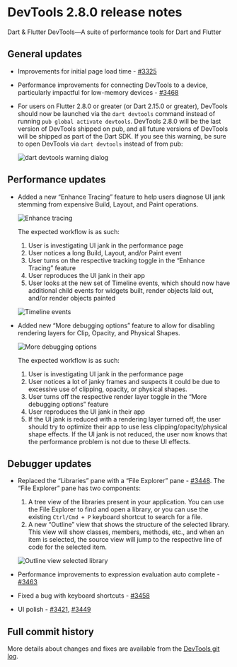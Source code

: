 # DevTools 2.8.0 release notes

Dart & Flutter DevTools&mdash;A suite of performance tools
for Dart and Flutter

## General updates

* Improvements for initial page load time -
  [#3325](https://github.com/flutter/devtools/pull/3325)
* Performance improvements for connecting DevTools to a device,
  particularly impactful for low-memory devices -
  [#3468](https://github.com/flutter/devtools/pull/3468)
* For users on Flutter 2.8.0 or greater (or Dart 2.15.0 or greater),
  DevTools should now be launched via the `dart devtools` command
  instead of running `pub global activate devtools`.
  DevTools 2.8.0 will be the last version of DevTools shipped on pub,
  and all future versions of DevTools will be shipped as part of the Dart SDK.
  If you see this warning,
  be sure to open DevTools via `dart devtools` instead of from pub:

  ![dart devtools warning dialog]({{site.url}}/tools/devtools/release-notes/images-2.8.0/image1.png "dart devtools warning dialog")

## Performance updates

* Added a new “Enhance Tracing” feature to help users diagnose UI jank
  stemming from expensive Build, Layout, and Paint operations.

  ![Enhance tracing]({{site.url}}/tools/devtools/release-notes/images-2.8.0/image2.png "Enhance tracing")
  
  The expected workflow is as such:
  
  1. User is investigating UI jank in the performance page
  2. User notices a long Build, Layout, and/or Paint event
  3. User turns on the respective tracking toggle in the “Enhance Tracing” feature
  4. User reproduces the UI jank in their app
  5. User looks at the new set of Timeline events, which should now have
     additional child events for widgets built, render objects laid out,
     and/or render objects painted

  ![Timeline events]({{site.url}}/tools/devtools/release-notes/images-2.8.0/image3.png "Timeline events")

* Added new “More debugging options” feature to allow for disabling
  rendering layers for Clip, Opacity, and Physical Shapes.

  ![More debugging options]({{site.url}}/tools/devtools/release-notes/images-2.8.0/image4.png "More debugging options")
  
  The expected workflow is as such:
  
  1. User is investigating UI jank in the performance page
  2. User notices a lot of janky frames and suspects it could be due to
     excessive use of clipping, opacity, or physical shapes.
  3. User turns off the respective render layer toggle in the “More
     debugging options” feature
  4. User reproduces the UI jank in their app
  5. If the UI jank is reduced with a rendering layer turned off,
     the user should try to optimize their app to use
     less clipping/opacity/physical shape effects.
     If the UI jank is not reduced,
     the user now knows that the performance problem
     is not due to these UI effects.

## Debugger updates

* Replaced the “Libraries” pane with a “File Explorer” pane -
  [#3448](https://github.com/flutter/devtools/pull/3448). 
  The “File Explorer” pane has two components:

  1. A tree view of the libraries present in your application.
     You can use the File Explorer to find and open a library,
     or you can use the existing `Ctrl/Cmd + P` keyboard shortcut
     to search for a file.
  2. A new “Outline” view that shows the structure of the selected library.
     This view will show classes, members, methods, etc.,
     and when an item is selected,
     the source view will jump to the respective line of code
     for the selected item.

  ![Outline view selected library]({{site.url}}/tools/devtools/release-notes/images-2.8.0/image5.png "Outline view selected library")

* Performance improvements to expression evaluation auto complete -
  [#3463](https://github.com/flutter/devtools/pull/3463)
* Fixed a bug with keyboard shortcuts -
  [#3458](https://github.com/flutter/devtools/pull/3458)
* UI polish - [#3421](https://github.com/flutter/devtools/pull/3421),
  [#3449](https://github.com/flutter/devtools/pull/3449)

## Full commit history

More details about changes and fixes are available from the
[DevTools git log](https://github.com/flutter/devtools/commits/master).
